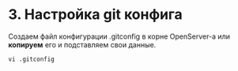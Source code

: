# 3. Настройка git конфига
Создаем файл конфигурации .gitconfig в корне OpenServer-а или **копируем** его и подставляем свои данные.
```
vi .gitconfig
```